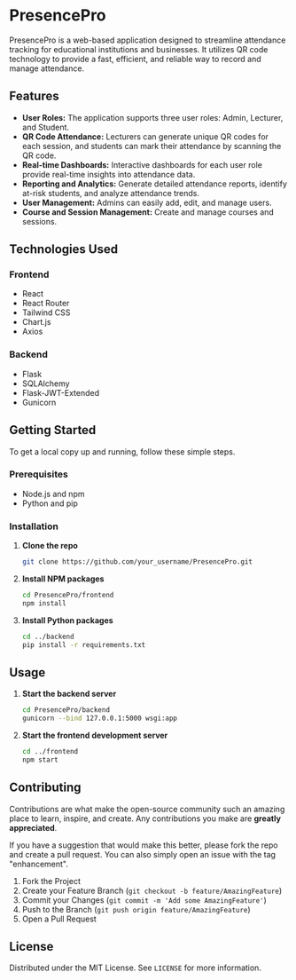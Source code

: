 
# PresencePro

PresencePro is a web-based application designed to streamline attendance tracking for educational institutions and businesses. It utilizes QR code technology to provide a fast, efficient, and reliable way to record and manage attendance.

## Features

*   **User Roles:**  The application supports three user roles: Admin, Lecturer, and Student.
*   **QR Code Attendance:** Lecturers can generate unique QR codes for each session, and students can mark their attendance by scanning the QR code.
*   **Real-time Dashboards:**  Interactive dashboards for each user role provide real-time insights into attendance data.
*   **Reporting and Analytics:**  Generate detailed attendance reports, identify at-risk students, and analyze attendance trends.
*   **User Management:** Admins can easily add, edit, and manage users.
*   **Course and Session Management:**  Create and manage courses and sessions.

## Technologies Used

### Frontend

*   React
*   React Router
*   Tailwind CSS
*   Chart.js
*   Axios

### Backend

*   Flask
*   SQLAlchemy
*   Flask-JWT-Extended
*   Gunicorn

## Getting Started

To get a local copy up and running, follow these simple steps.

### Prerequisites

*   Node.js and npm
*   Python and pip

### Installation

1.  **Clone the repo**
    ```sh
    git clone https://github.com/your_username/PresencePro.git
    ```
2.  **Install NPM packages**
    ```sh
    cd PresencePro/frontend
    npm install
    ```
3.  **Install Python packages**
    ```sh
    cd ../backend
    pip install -r requirements.txt
    ```

## Usage

1.  **Start the backend server**
    ```sh
    cd PresencePro/backend
    gunicorn --bind 127.0.0.1:5000 wsgi:app
    ```
2.  **Start the frontend development server**
    ```sh
    cd ../frontend
    npm start
    ```

## Contributing

Contributions are what make the open-source community such an amazing place to learn, inspire, and create. Any contributions you make are **greatly appreciated**.

If you have a suggestion that would make this better, please fork the repo and create a pull request. You can also simply open an issue with the tag "enhancement".

1.  Fork the Project
2.  Create your Feature Branch (`git checkout -b feature/AmazingFeature`)
3.  Commit your Changes (`git commit -m 'Add some AmazingFeature'`)
4.  Push to the Branch (`git push origin feature/AmazingFeature`)
5.  Open a Pull Request

## License

Distributed under the MIT License. See `LICENSE` for more information.
